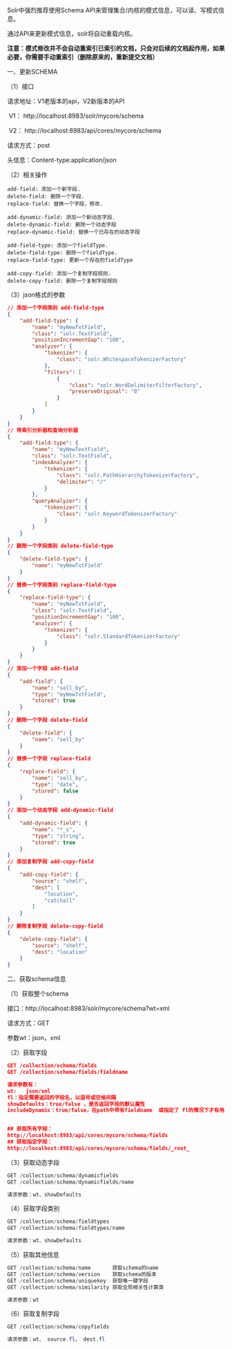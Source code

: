 Solr中强烈推荐使用Schema API来管理集合/内核的模式信息，可以读、写模式信息。

通过API来更新模式信息，solr将自动重载内核。

**注意：模式修改并不会自动重索引已索引的文档，只会对后续的文档起作用，如果必要，你需要手动重索引（删除原来的，重新提交文档）**



一、更新SCHEMA

（1）接口

请求地址：V1老版本的api，V2新版本的API

​	V1： http://localhost:8983/solr/mycore/schema

​	V2： http://localhost:8983/api/cores/mycore/schema

请求方式：post

头信息：Content-type:application/json

（2）相关操作

```
add-field: 添加一个新字段.
delete-field: 删除一个字段.
replace-field: 替换一个字段，修改.

add-dynamic-field: 添加一个新动态字段.
delete-dynamic-field: 删除一个动态字段
replace-dynamic-field: 替换一个已存在的动态字段

add-field-type: 添加一个fieldType.
delete-field-type: 删除一个fieldType.
replace-field-type: 更新一个存在的fieldType

add-copy-field: 添加一个复制字段规则.
delete-copy-field: 删除一个复制字段规则
```

（3）json格式的参数

```json
// 添加一个字段类别 add-field-type
{
    "add-field-type": {
        "name": "myNewTxtField",
        "class": "solr.TextField",
        "positionIncrementGap": "100",
        "analyzer": {
            "tokenizer": {
                "class": "solr.WhitespaceTokenizerFactory"
            },
            "filters": [
                {
                    "class": "solr.WordDelimiterFilterFactory",
                    "preserveOriginal": "0"
                }
            ]
        }
    }
}
// 带索引分析器和查询分析器
{
    "add-field-type": {
        "name": "myNewTextField",
        "class": "solr.TextField",
        "indexAnalyzer": {
            "tokenizer": {
                "class": "solr.PathHierarchyTokenizerFactory",
                "delimiter": "/"
            }
        },
        "queryAnalyzer": {
            "tokenizer": {
                "class": "solr.KeywordTokenizerFactory"
            }
        }
    }
}
// 删除一个字段类别 delete-field-type
{
    "delete-field-type": {
        "name": "myNewTxtField"
    }
}
// 替换一个字段类别 replace-field-type
{
    "replace-field-type": {
        "name": "myNewTxtField",
        "class": "solr.TextField",
        "positionIncrementGap": "100",
        "analyzer": {
            "tokenizer": {
                "class": "solr.StandardTokenizerFactory"
            }
        }
    }
}
// 添加一个字段 add-field
{
    "add-field": {
        "name": "sell_by",
        "type": "myNewTxtField",
        "stored": true
    }
}
// 删除一个字段 delete-field
{
    "delete-field": {
        "name": "sell_by"
    }
}
// 替换一个字段 replace-field
{
    "replace-field": {
        "name": "sell_by",
        "type": "date",
        "stored": false
    }
}
// 添加一个动态字段 add-dynamic-field
{
    "add-dynamic-field": {
        "name": "*_s",
        "type": "string",
        "stored": true
    }
}
// 添加复制字段 add-copy-field
{
    "add-copy-field": {
        "source": "shelf",
        "dest": [
            "location",
            "catchall"
        ]
    }
}
// 删除复制字段 delete-copy-field
{
    "delete-copy-field": {
        "source": "shelf",
        "dest": "location"
    }
}
```





二、获取schema信息

（1）获取整个schema

接口：http://localhost:8983/solr/mycore/schema?wt=xml

请求方式：GET

参数wt：json，xml

（2）获取字段

```json
GET /collection/schema/fields
GET /collection/schema/fields/fieldname

请求参数有：
wt:   json/xml            
fl：指定需要返回的字段名，以逗号或空格间隔
showDefaults：true/false ，是否返回字段的默认属性
includeDynamic：true/false，在path中带有fieldname  或指定了 fl的情况下才有用。


## 获取所有字段： 
http://localhost:8983/api/cores/mycore/schema/fields
## 获取指定字段： 
http://localhost:8983/api/cores/mycore/schema/fields/_root_
```



（3）获取动态字段

```powershell
GET /collection/schema/dynamicfields
GET /collection/schema/dynamicfields/name

请求参数：wt、showDefaults
```



（4）获取字段类别

```powershell
GET /collection/schema/fieldtypes
GET /collection/schema/fieldtypes/name

请求参数：wt、showDefaults
```



（5）获取其他信息

```powershell
GET /collection/schema/name       获取schema的name
GET /collection/schema/version    获取schema的版本
GET /collection/schema/uniquekey  获取唯一键字段
GET /collection/schema/similarity 获取全局相关性计算类

请求参数：wt
```



（6）获取复制字段

```powershell
GET /collection/schema/copyfields

请求参数：wt、 source.fl、 dest.fl
```


